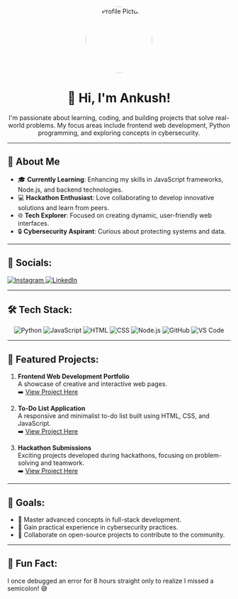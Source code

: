 <div align="center">


  <img src="https://dl.dropboxusercontent.com/scl/fi/kc87tvx2vrr3hs28tn880/MY_PHOTO.png?rlkey=k22lb5pu67ooss8zot180rkhl&st=3p0511zz&dl=0" alt="Profile Picture" widht = "150" height = "150" style="border-radius:100%">
  <h1>👋 Hi, I'm Ankush!</h1>
  <p>I'm passionate about learning, coding, and building projects that solve real-world problems. My focus areas include frontend web development, Python programming, and exploring concepts in cybersecurity.</p>
</div>

---

## 🌟 About Me
- 🎓 **Currently Learning**: Enhancing my skills in JavaScript frameworks, Node.js, and backend technologies.
- 💻 **Hackathon Enthusiast**: Love collaborating to develop innovative solutions and learn from peers.
- 🌐 **Tech Explorer**: Focused on creating dynamic, user-friendly web interfaces.
- 🔒 **Cybersecurity Aspirant**: Curious about protecting systems and data.

---

## 📱 Socials:
<p align="left">
  <a href="https://instagram.com/yourusername" target="_blank">
    <img src="https://img.shields.io/badge/Instagram-E4405F?style=for-the-badge&logo=instagram&logoColor=white" alt="Instagram">
  </a>
  <a href="https://linkedin.com/in/yourusername" target="_blank">
    <img src="https://img.shields.io/badge/LinkedIn-0077B5?style=for-the-badge&logo=linkedin&logoColor=white" alt="LinkedIn">
  </a>
</p>

---

## 🛠️ Tech Stack:
<div align="center">
  <img src="https://img.shields.io/badge/Python-3776AB?style=for-the-badge&logo=python&logoColor=white" alt="Python">
  <img src="https://img.shields.io/badge/JavaScript-F7DF1E?style=for-the-badge&logo=javascript&logoColor=black" alt="JavaScript">
  <img src="https://img.shields.io/badge/HTML-E34F26?style=for-the-badge&logo=html5&logoColor=white" alt="HTML">
  <img src="https://img.shields.io/badge/CSS-1572B6?style=for-the-badge&logo=css3&logoColor=white" alt="CSS">
  <img src="https://img.shields.io/badge/Node.js-339933?style=for-the-badge&logo=nodedotjs&logoColor=white" alt="Node.js">
  <img src="https://img.shields.io/badge/GitHub-181717?style=for-the-badge&logo=github&logoColor=white" alt="GitHub">
  <img src="https://img.shields.io/badge/VS%20Code-007ACC?style=for-the-badge&logo=visualstudiocode&logoColor=white" alt="VS Code">
</div>

---

## 📂 Featured Projects:
1. **Frontend Web Development Portfolio**  
   A showcase of creative and interactive web pages.  
   ➡️ [View Project Here](#)

2. **To-Do List Application**  
   A responsive and minimalist to-do list built using HTML, CSS, and JavaScript.  
   ➡️ [View Project Here](#)

3. **Hackathon Submissions**  
   Exciting projects developed during hackathons, focusing on problem-solving and teamwork.  
   ➡️ [View Project Here](#)

---

## 🎯 Goals:
- 🌟 Master advanced concepts in full-stack development.
- 🌟 Gain practical experience in cybersecurity practices.
- 🌟 Collaborate on open-source projects to contribute to the community.

---

## 🎉 Fun Fact:
I once debugged an error for 8 hours straight only to realize I missed a semicolon! 😅





<!---
Ankush-stack616/Ankush-stack616 is a ✨ special ✨ repository because its `README.md` (this file) appears on your GitHub profile.
You can click the Preview link to take a look at your changes.
--->
